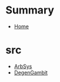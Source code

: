 # Summary
- [Home](README.md)
# src
  - [ArbSys](src/ArbSys.sol/interface.ArbSys.md)
  - [DegenGambit](src/DegenGambit.sol/contract.DegenGambit.md)

